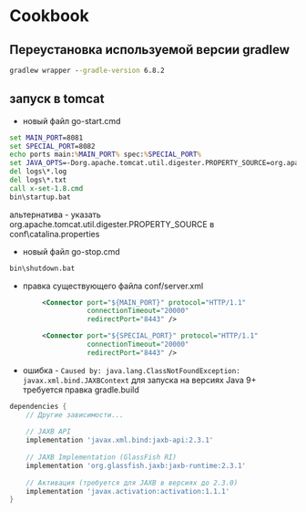 # Cookbook

## Переустановка используемой версии gradlew

````cmd
gradlew wrapper --gradle-version 6.8.2
````

## запуск в tomcat

- новый файл go-start.cmd
````bat
set MAIN_PORT=8081
set SPECIAL_PORT=8082
echo ports main:%MAIN_PORT% spec:%SPECIAL_PORT%
set JAVA_OPTS=-Dorg.apache.tomcat.util.digester.PROPERTY_SOURCE=org.apache.tomcat.util.digester.EnvironmentPropertySource
del logs\*.log
del logs\*.txt
call x-set-1.8.cmd
bin\startup.bat
````
альтернатива - указать org.apache.tomcat.util.digester.PROPERTY_SOURCE в
conf\catalina.properties

- новый файл go-stop.cmd
````bat
bin\shutdown.bat
````

- правка существующего файла
conf/server.xml
````xml
        <Connector port="${MAIN_PORT}" protocol="HTTP/1.1"
                   connectionTimeout="20000"
                   redirectPort="8443" />

        <Connector port="${SPECIAL_PORT}" protocol="HTTP/1.1"
                   connectionTimeout="20000"
                   redirectPort="8443" />
````

- ошибка - ```Caused by: java.lang.ClassNotFoundException: javax.xml.bind.JAXBContext```
для запуска на версиях Java 9+ требуется правка gradle.build

````groovy
dependencies {
    // Другие зависимости...
    
    // JAXB API
    implementation 'javax.xml.bind:jaxb-api:2.3.1'
    
    // JAXB Implementation (GlassFish RI)
    implementation 'org.glassfish.jaxb:jaxb-runtime:2.3.1'
    
    // Активация (требуется для JAXB в версиях до 2.3.0)
    implementation 'javax.activation:activation:1.1.1'
}
````